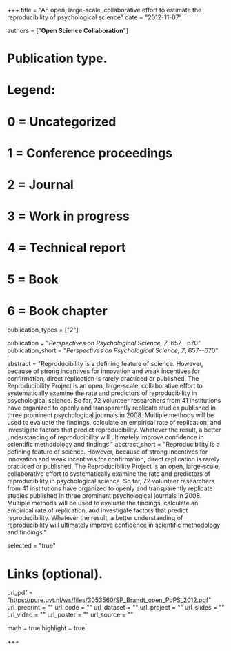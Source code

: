 +++
title = "An open, large-scale, collaborative effort to estimate the reproducibility of psychological science"
date = "2012-11-07"

authors = ["**Open Science Collaboration**"]

# Publication type.
# Legend:
# 0 = Uncategorized
# 1 = Conference proceedings
# 2 = Journal
# 3 = Work in progress
# 4 = Technical report
# 5 = Book
# 6 = Book chapter
publication_types = ["2"]

publication = "*Perspectives on Psychological Science, 7*, 657--670"
publication_short = "*Perspectives on Psychological Science, 7*, 657--670"

abstract = "Reproducibility is a defining feature of science. However, because of strong incentives for innovation and weak incentives for confirmation, direct replication is rarely practiced or published. The Reproducibility Project is an open, large-scale, collaborative effort to systematically examine the rate and predictors of reproducibility in psychological science. So far, 72 volunteer researchers from 41 institutions have organized to openly and transparently replicate studies published in three prominent psychological journals in 2008. Multiple methods will be used to evaluate the findings, calculate an empirical rate of replication, and investigate factors that predict reproducibility. Whatever the result, a better understanding of reproducibility will ultimately improve confidence in scientific methodology and findings."
abstract_short = "Reproducibility is a defining feature of science. However, because of strong incentives for innovation and weak incentives for confirmation, direct replication is rarely practiced or published. The Reproducibility Project is an open, large-scale, collaborative effort to systematically examine the rate and predictors of reproducibility in psychological science. So far, 72 volunteer researchers from 41 institutions have organized to openly and transparently replicate studies published in three prominent psychological journals in 2008. Multiple methods will be used to evaluate the findings, calculate an empirical rate of replication, and investigate factors that predict reproducibility. Whatever the result, a better understanding of reproducibility will ultimately improve confidence in scientific methodology and findings."

selected = "true"

# Links (optional).
url_pdf = "https://pure.uvt.nl/ws/files/3053560/SP_Brandt_open_PoPS_2012.pdf"
url_preprint = ""
url_code = ""
url_dataset = ""
url_project = ""
url_slides = ""
url_video = ""
url_poster = ""
url_source = ""

math = true
highlight = true

+++
